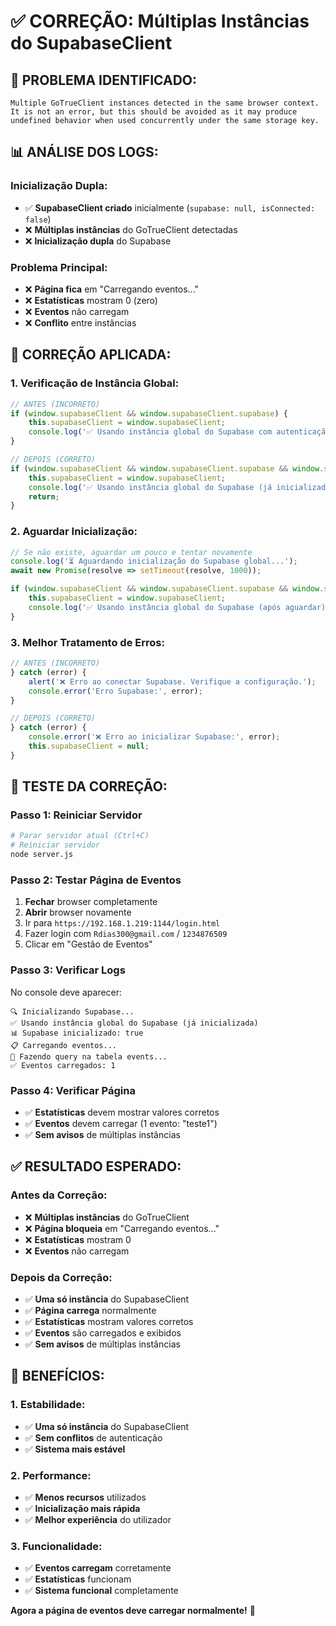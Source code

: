 # ✅ CORREÇÃO: Múltiplas Instâncias do SupabaseClient

## 🚨 **PROBLEMA IDENTIFICADO:**
```
Multiple GoTrueClient instances detected in the same browser context. It is not an error, but this should be avoided as it may produce undefined behavior when used concurrently under the same storage key.
```

## 📊 **ANÁLISE DOS LOGS:**

### **Inicialização Dupla:**
- ✅ **SupabaseClient criado** inicialmente (`supabase: null, isConnected: false`)
- ❌ **Múltiplas instâncias** do GoTrueClient detectadas
- ❌ **Inicialização dupla** do Supabase

### **Problema Principal:**
- ❌ **Página fica** em "Carregando eventos..."
- ❌ **Estatísticas** mostram 0 (zero)
- ❌ **Eventos** não carregam
- ❌ **Conflito** entre instâncias

## 🔧 **CORREÇÃO APLICADA:**

### **1. Verificação de Instância Global:**
```javascript
// ANTES (INCORRETO)
if (window.supabaseClient && window.supabaseClient.supabase) {
    this.supabaseClient = window.supabaseClient;
    console.log('✅ Usando instância global do Supabase com autenticação');
}

// DEPOIS (CORRETO)
if (window.supabaseClient && window.supabaseClient.supabase && window.supabaseClient.isConnected) {
    this.supabaseClient = window.supabaseClient;
    console.log('✅ Usando instância global do Supabase (já inicializada)');
    return;
}
```

### **2. Aguardar Inicialização:**
```javascript
// Se não existe, aguardar um pouco e tentar novamente
console.log('⏳ Aguardando inicialização do Supabase global...');
await new Promise(resolve => setTimeout(resolve, 1000));

if (window.supabaseClient && window.supabaseClient.supabase && window.supabaseClient.isConnected) {
    this.supabaseClient = window.supabaseClient;
    console.log('✅ Usando instância global do Supabase (após aguardar)');
}
```

### **3. Melhor Tratamento de Erros:**
```javascript
// ANTES (INCORRETO)
} catch (error) {
    alert('❌ Erro ao conectar Supabase. Verifique a configuração.');
    console.error('Erro Supabase:', error);
}

// DEPOIS (CORRETO)
} catch (error) {
    console.error('❌ Erro ao inicializar Supabase:', error);
    this.supabaseClient = null;
}
```

## 🚀 **TESTE DA CORREÇÃO:**

### **Passo 1: Reiniciar Servidor**
```bash
# Parar servidor atual (Ctrl+C)
# Reiniciar servidor
node server.js
```

### **Passo 2: Testar Página de Eventos**
1. **Fechar** browser completamente
2. **Abrir** browser novamente
3. Ir para `https://192.168.1.219:1144/login.html`
4. Fazer login com `Rdias300@gmail.com` / `1234876509`
5. Clicar em "Gestão de Eventos"

### **Passo 3: Verificar Logs**
No console deve aparecer:
```
🔍 Inicializando Supabase...
✅ Usando instância global do Supabase (já inicializada)
📊 Supabase inicializado: true
📋 Carregando eventos...
📡 Fazendo query na tabela events...
✅ Eventos carregados: 1
```

### **Passo 4: Verificar Página**
- ✅ **Estatísticas** devem mostrar valores corretos
- ✅ **Eventos** devem carregar (1 evento: "teste1")
- ✅ **Sem avisos** de múltiplas instâncias

## ✅ **RESULTADO ESPERADO:**

### **Antes da Correção:**
- ❌ **Múltiplas instâncias** do GoTrueClient
- ❌ **Página bloqueia** em "Carregando eventos..."
- ❌ **Estatísticas** mostram 0
- ❌ **Eventos** não carregam

### **Depois da Correção:**
- ✅ **Uma só instância** do SupabaseClient
- ✅ **Página carrega** normalmente
- ✅ **Estatísticas** mostram valores corretos
- ✅ **Eventos** são carregados e exibidos
- ✅ **Sem avisos** de múltiplas instâncias

## 🎯 **BENEFÍCIOS:**

### **1. Estabilidade:**
- ✅ **Uma só instância** do SupabaseClient
- ✅ **Sem conflitos** de autenticação
- ✅ **Sistema mais estável**

### **2. Performance:**
- ✅ **Menos recursos** utilizados
- ✅ **Inicialização mais rápida**
- ✅ **Melhor experiência** do utilizador

### **3. Funcionalidade:**
- ✅ **Eventos carregam** corretamente
- ✅ **Estatísticas** funcionam
- ✅ **Sistema funcional** completamente

**Agora a página de eventos deve carregar normalmente!** 🚀


